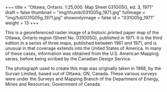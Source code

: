 +++
title = "Ottawa, Ontario. 1:25,000. Map Sheet 031G05G, ed. 3, 1971"
draft = false
thumbnail = "img/thumb/031G05g_1971.jpg"
fullimage = "img/full/031G05g_1971.jpg"
showonlyimage = false
id = "031G05g_1971"
weight = 13
+++

This is a georeferenced raster image of a historic printed paper map of the Ottawa, Ontario region (Sheet No. 031G05G), published in 1971. It is the third edition in a series of three maps, published between 1961 and 1971, and is unusual in that coverage extends into the United States of America. In many of these cases, information was obtained from the U.S. American Mapping series, before being scribed by the Canadian Design Service.
<!--more-->

The photograph used to create this map was originally taken in 1968, by the Survair Limited, based out of Ottawa, ON, Canada. These various surveys were under the Surveys and Mapping Branch of the Department of Energy, Mines and Resources, Government of Canada.

<!-- [View in Scholars GeoPortal](http://geo.scholarsportal.info/#r/details/_uri@=) | [Download original](http://geo.scholarsportal.info/proxy.html?http:__maps.scholarsportal.info/files/images/OpenContent/) -->